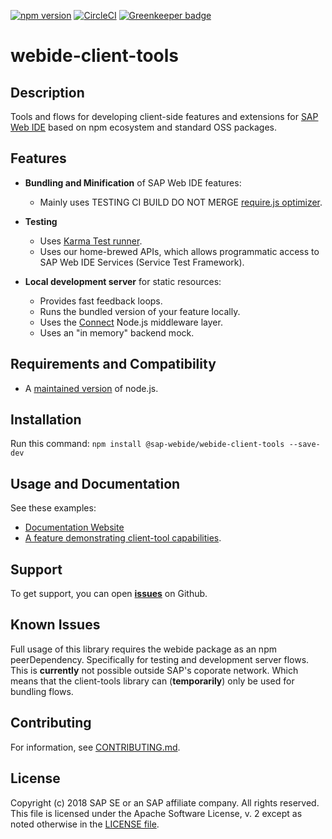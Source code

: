 [![npm version](https://badge.fury.io/js/%40sap-webide%2Fwebide-client-tools.svg)](https://badge.fury.io/js/%40sap-webide%2Fwebide-client-tools)
[![CircleCI](https://circleci.com/gh/SAP/webide-client-tools.svg?style=svg&circle-token=3b17f31fb0d03686ffbabab018fab13b24e1e581)](https://circleci.com/gh/SAP/webide-client-tools) [![Greenkeeper badge](https://badges.greenkeeper.io/SAP/webide-client-tools.svg)](https://greenkeeper.io/)

# webide-client-tools

## Description

Tools and flows for developing client-side features and extensions for [SAP Web IDE](https://www.sap.com/germany/developer/topics/sap-webide.html)
based on npm ecosystem and standard OSS packages.

## Features

- **Bundling and Minification** of SAP Web IDE features:

  - Mainly uses TESTING CI BUILD DO NOT MERGE [require.js optimizer](http://requirejs.org/docs/optimization.html).

- **Testing**

  - Uses [Karma Test runner](https://github.com/karma-runner/karma).
  - Uses our home-brewed APIs, which allows programmatic access to SAP Web IDE Services (Service Test Framework).

- **Local development server** for static resources:
  - Provides fast feedback loops.
  - Runs the bundled version of your feature locally.
  - Uses the [Connect](https://github.com/senchalabs/connect) Node.js middleware layer.
  - Uses an "in memory" backend mock.

## Requirements and Compatibility

- A [maintained version](https://github.com/nodejs/Release) of node.js.

## Installation

Run this command:
`npm install @sap-webide/webide-client-tools --save-dev`

## Usage and Documentation

See these examples:

- [Documentation Website](https://sap.github.io/webide-client-tools/web/site/)
- [A feature demonstrating client-tool capabilities](https://github.com/SAP/webide-client-tools/tree/master/example).

## Support

To get support, you can open [**issues**](https://github.com/SAP/webide-client-tools/issues) on Github.

## Known Issues

Full usage of this library requires the webide package as an npm peerDependency.
Specifically for testing and development server flows.
This is **currently** not possible outside SAP's coporate network.
Which means that the client-tools library can (**temporarily**) only be used for bundling flows.

## Contributing

For information, see [CONTRIBUTING.md](./CONTRIBUTING.md).

## License

Copyright (c) 2018 SAP SE or an SAP affiliate company. All rights reserved.
This file is licensed under the Apache Software License, v. 2 except as noted otherwise in the [LICENSE file](./LICENSE).
